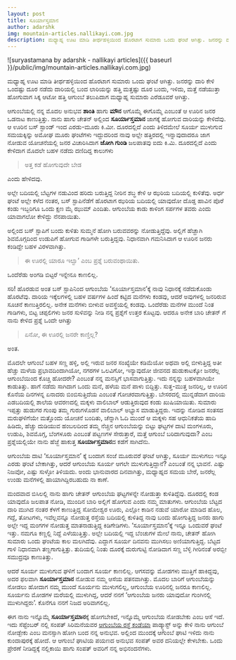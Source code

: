 ```yaml
---
layout: post
title: ಸೂರ್ಯಾಸ್ತಮಾನ
author: adarshk
img: mountain-articles.nallikayi.com.jpg
description: ಮಧ್ಯಾಹ್ನ ಊಟ ಮಾಡಿ ತೀರ್ಥಹಳ್ಳಿಯಿಂದ ಹೊರಟಾಗ ಸುಮಾರು ಒಂದು ಘಂಟೆ ಆಗಿತ್ತು. ಜನರನ್ನು ದಾರಿ ಕೇಳಿ ಒಂದಷ್ಟು ದೂರ ನಡೆದು ದಾರಿಯಲ್ಲಿ ಬಂದ ಲಾರಿಯನ್ನು ಹತ್ತಿ ಮತ್ತಷ್ಟು ದೂರ ಬಂದು, ಇಳಿದು, ಮತ್ತೆ ನಡೆಯುತ್ತಾ ಹೋಗುವಾಗ ಸಿಕ್ಕ ಆಟೋ ಹತ್ತಿ ಆಗುಂಬೆ ತಲುಪಿದಾಗ ಮಧ್ಯಾಹ್ನ ಸುಮಾರು ಎರೆಡೂವರೆ ಆಗಿತ್ತು.
---
```


![suryastamana by adarshk - nallikayi articles]({{ baseurl }}/public/img/mountain-articles.nallikayi.com.jpg)


<i class="fa fa-quote-left fa-3x fa-pull-left fa-border"></i>ಮಧ್ಯಾಹ್ನ ಊಟ ಮಾಡಿ ತೀರ್ಥಹಳ್ಳಿಯಿಂದ ಹೊರಟಾಗ ಸುಮಾರು ಒಂದು ಘಂಟೆ ಆಗಿತ್ತು. ಜನರನ್ನು ದಾರಿ ಕೇಳಿ ಒಂದಷ್ಟು ದೂರ ನಡೆದು ದಾರಿಯಲ್ಲಿ ಬಂದ ಲಾರಿಯನ್ನು ಹತ್ತಿ ಮತ್ತಷ್ಟು ದೂರ ಬಂದು, ಇಳಿದು, ಮತ್ತೆ ನಡೆಯುತ್ತಾ ಹೋಗುವಾಗ ಸಿಕ್ಕ ಆಟೋ ಹತ್ತಿ ಆಗುಂಬೆ ತಲುಪಿದಾಗ ಮಧ್ಯಾಹ್ನ ಸುಮಾರು ಎರೆಡೂವರೆ ಆಗಿತ್ತು.

ಆಗುಂಬೆಯಲ್ಲಿ ನನ್ನ ಮೊದಲ ಅನುಭವ **ಶಾಂತಿ** ಹಾಗು **ಮೌನ** ಆಗೊಮ್ಮೆ ಈಗೊಮ್ಮೆ ಎಂಬಂತೆ ಆ ಊರಿನ ಜನರ ಒಡನಾಟ ಕಾಣುತ್ತಿತ್ತು. ನಾನು ಹಾಗು ಚೇತನ್ ಅಲ್ಲಿಂದ **ಸೂರ್ಯಾಸ್ತಮಾನ** ಜಾಗಕ್ಕೆ ಹೋಗುವ ದಾರಿಯನ್ನು ಕೇಳಿದೆವು. ಆ ಊರಿನ ಬಸ್ ಸ್ಟಾಂಡ್ ಇಂದ ಎರಡು-ಮೂರು ಕಿ.ಮೀ. ದೂರದಲ್ಲಿದೆ ಎಂದು ತಿಳಿದಮೇಲೆ ಸೂರ್ಯ ಮುಳುಗುವ ಸಮಯಕ್ಕಿನ್ನು ಅಮೋಘ ಮೂರು ಘಂಟೆಗಳು ಇದ್ದುದರಿಂದ ನಾವು ಅಲ್ಲೇ ಹತ್ತಿರದಲ್ಲಿ ಇನ್ನಾವುದಾದರೂ ಜಾಗ ನೋಡುವ ಯೋಚನೆಯಲ್ಲಿ ಜನರ ವಿಚಾರಿಸಿದಾಗ **ಜೋಗಿ ಗುಂಡಿ** ಜಲಪಾತವು ಐದು ಕಿ.ಮಿ. ದೂರದಲ್ಲಿದೆ ಎಂದು ಕೇಳಿದಾಗ ಮೊದಲೇ ಬಹಳ ನಡೆದು ದಣಿದಿದ್ದ ಕಾಲುಗಳು 

>ಅತ್ತ ಕಡೆ ಹೋಗುವುದೇ ಬೇಡ

ಎಂದು ಹೇಳಿದವು.

ಅಲ್ಲೇ ಬದಿಯಲ್ಲಿ ಬೆಟ್ಟಗಳ ನಡುವಿಂದ ಹರಿದು ಬರುತ್ತಿದ್ದ ನೀರಿನ ಶಬ್ಧ ಕೇಳಿ ಆ ಝರಿಯ ಬದಿಯಲ್ಲಿ ಕುಳಿತೆವು. ಅರ್ಧ ಘಂಟೆ ಅಲ್ಲೇ ಕಳೆದ ನಂತರ, ಬಸ್ ಸ್ಟಾಪಿನೆಡೆಗೆ ಹೊರಟಾಗ ಝರಿಯ ಬದಿಯಲ್ಲಿ ಯಾವುದೋ ದೊಡ್ಡ ಹಾವಿನ ಪೊರೆ ಕಂಡು ಇಬ್ಬರಿಗೂ ಒಂದು ಕ್ಷಣ ಮೈ ಝುಮ್ ಎಂದಿತು. ಆಗುಂಬೆಯ ಕಾಡು ಕಾಳಿಂಗ ಸರ್ಪಗಳ ತವರು ಎಂದು ಯಾವಾಗಲೋ ಕೇಳಿದ್ದು ನೆನಪಾಯಿತು.

ಅಲ್ಲಿಂದ ಬಸ್ ಸ್ಟಾಪಿಗೆ ಬಂದು ಕುಳಿತು ಸುಮ್ಮನೆ ಹೋಗಿ ಬರುವವರನ್ನು ನೋಡುತ್ತಿದ್ದೆವು. ಅಲ್ಲಿಗೆ ಹೆಚ್ಹಾಗಿ ಶಿವಮೊಗ್ಗದಿಂದ ಉಡುಪಿಗೆ ಹೋಗುವ ಗಾಡಿಗಳೇ ಬರುತ್ತಿದ್ದವು. ನಿಧಾನವಾಗಿ ಗಮನಿಸಿದಾಗ ಆ ಊರಿನ ಜನರು ಕಂಡಿದ್ದೇ ಬಹಳ ವಿರಳವಾಗಿತ್ತು. 

>ಈ ಊರಲ್ಲಿ ಯಾರೂ ಇಲ್ವಾ’ ಎಂಬ ಪ್ರಶ್ನೆ ಬರುವಂಥಾಯಿತು. 

ಒಂದೆರೆಡು ಅಂಗಡಿ ಬಿಟ್ಟರೆ ಇನ್ನೇನೂ ಕಾಣಲಿಲ್ಲ. 

ಸರಿ! ಹೊರಡುವ ಅಂತ ಬಸ್ ಸ್ಟಾಪಿನಿಂದ ಆಗುಂಬೆಯ ‘ಸೂರ್ಯಾಸ್ತಮಾನ’ಕ್ಕೆ ನಾವು ನಿಧಾನಕ್ಕೆ ನಡೆದುಕೊಂಡು ಹೊರಟೆವು. ದಾರಿಯ ಇಕ್ಕೆಲಗಳಲ್ಲಿ ಬಹಳ ವರ್ಷಗಳ ಹಿಂದೆ ಕಟ್ಟಿದ ಮನೆಗಳು ಕಂಡವು, ಆದರೆ ಅವುಗಳಲ್ಲಿ ಜನರಿರುವ ಸೂಚನೆ ಕಾಣುತ್ತಿರಲಿಲ್ಲ. ಅನೇಕ ಮನೆಗಳು ಬೀಳುವ ಅವಸ್ಥೆಯಲ್ಲಿ ಕಂಡವು. ಒಂದೆರೆಡು ಮನೆಗಳ ಮುಂದೆ ನಿಂತ ಗಾಡಿಗಳು, ಬಿಟ್ಟ ಚಪ್ಪಲಿಗಳು ಜನರ ಸುಳಿವನ್ನು ನೀಡಿ ನನ್ನ ಪ್ರಶ್ನೆಗೆ ಉತ್ತರ ಕೊಟ್ಟವು. ಆದರೂ ಅನೇಕ ಬಾರಿ ಚೇತನ್ ಗೆ ನಾನು ಕೇಳಿದ ಪ್ರಶ್ನೆ ಒಂದೇ ಆಗಿತ್ತು 

>ಏನೋ, ಈ ಊರಲ್ಲಿ ಜನರೇ ಕಾಣ್ತಿಲ್ಲ?

ಅಂತ.

ಮೊದಲೇ ಆಗುಂಬೆ ಬಹಳ ಸಣ್ಣ ಹಳ್ಳಿ, ಅಲ್ಲಿ ಇರುವ ಜನರ ಸಂಖ್ಯೆಯೇ ಕಡಿಮೆಯೋ ಅಥವಾ ಅಲ್ಲಿ ಬೀಳುತ್ತಿದ್ದ ಅತೀ ಹೆಚ್ಚು ಮಳೆಯ ಪ್ರಭಾವದಿಂದಾಗಿಯೋ, ನಗರಗಳ ಒಲವಿಗೋ, ಇನ್ಯಾವುದೋ ಜೀವನದ ಹುಡುಕಾಟಕ್ಕೋ ಜನರೆಲ್ಲ ಆಗುಂಬೆಯಿಂದ ಕೊಚ್ಚಿ ಹೋದರೇ? ಎಂಬಂತೆ ನನ್ನ ಮನಸ್ಸಿಗೆ ಭಾಸವಾಗುತ್ತಿತ್ತು. ಇದು ನನ್ನನ್ನು ಬಹಳವಾಗಿಯೇ ಕಾಡುತಿತ್ತು. ಹಾಗೆ ನಡೆದು ಸಾಗಿದಾಗ ಒಂದು ಮನೆ, ಹಳೆಯ ಮನೆ ಪಾಳು ಬಿದ್ದಿತ್ತು. ಸುತ್ತ-ಮುತ್ತ ಜನರಿಲ್ಲ, ಆ ಊರಿನ ಕೊನೆಯ ದಿನಗಳನ್ನ ಏನಾದರು ಬಿಂಬಿಸುತ್ತಿದೆಯ ಎಂಬಂತೆ ಗೋಚರವಾಗುತ್ತಿತ್ತು. ಬೇಸರದಲ್ಲಿ ಮುನ್ನಡೆದಾಗ ದಾರಿಯ ಎಡಬದಿಯಲ್ಲಿ ಶಾಲೆಯ ಆವರಣದಲ್ಲಿ ಮಕ್ಕಳು ವಾಲಿಬಾಲ್ ಆಡುತ್ತಿರುವುದ ಕಂಡು ಖುಷಿಯಾಯಿತು. ಸುಮಾರು ಇಪ್ಪತ್ತು ಹುಡುಗರ ಗುಂಪು ತಮ್ಮ ಗುರುಗಳೊಡನೆ ವಾಲಿಬಾಲ್ ಅಭ್ಯಾಸ ಮಾಡುತ್ತಿದ್ದರು. ಇದನ್ನು ನೋಡಿದ ಸಂತಸದ ಮರುಘಳಿಗೆಯೇ ಮತ್ತೊಂದು ಯೋಚನೆ ಬಂದಿತು, ಚೆನ್ನಾಗಿ ಓದಿ ಮುಂದೆ ಆ ಮಕ್ಕಳು ಸಹ ಆಧುನಿಕತೆಯ ಹಾದಿ ಹಿಡಿದು, ಹೆಚ್ಚು ದುಡಿಯುವ ಹಂಬಲದಿಂದ ತಮ್ಮ ನೆಚ್ಚಿನ ಆಗುಂಬೆಯನ್ನು ಬಿಟ್ಟು ಘಟ್ಟಗಳ ದಾಟಿ ಮಂಗಳೂರು, ಉಡುಪಿ, ಶಿವಮೊಗ್ಗ, ಬೆಂಗಳೂರು ಎಂಬಂತೆ ಪಟ್ಟಣಗಳ ಸೇರುತ್ತಾರೆ, ಮತ್ತೆ ಆಗುಂಬೆ ಬರಿದಾಗುವುದಾ? ಎಂಬ ಪ್ರಶ್ನೆಯಲ್ಲಿಯೇ ನಾನು ಹೆಜ್ಜೆ ಹಾಕುತ್ತ **ಸೂರ್ಯಾಸ್ತಮಾನ**ದ ಕಡೆಗೆ ಸಾಗಿದೆನು.

ಆಗುಂಬೆಯ ದಾಟಿ ‘ಸೂರ್ಯಾಸ್ತಮಾನ’ ಕ್ಕೆ ಬಂದಾಗ ಸಂಜೆ ಮೂರುವರೆ ಘಂಟೆ ಆಗಿತ್ತು, ಸೂರ್ಯ ಮುಳುಗಲು ಇನ್ನೂ ಎರಡು ಘಂಟೆ ಬೇಕಾಗಿತ್ತು, ಆದರೆ ಆಗುಂಬೆಯ ಸೂರ್ಯ ಆಗಲೇ ಮುಳುಗುತ್ತಿದ್ದಾನೆ? ಎಂಬಂತೆ ನನ್ನ ಭಾವನೆ. ಎಷ್ಟು ನಿಜವೋ, ಎಷ್ಟು ಸುಳ್ಳೋ ತಿಳಿಯದು. ಅಂದು ಭಾನುವಾರದ ದಿನವಾಗಿತ್ತು, ಮಧ್ಯಾಹ್ನದ ಸಮಯ ಬೇರೆ, ಜನರೆಲ್ಲ ಉಂಡು ಮನೆಗಳಲ್ಲಿ ಹಾಯಾಗಿದ್ದಿರಬಹುದು ನಾ ಕಾಣೆ.

ಮಂದವಾದ ಬಿಸಿಲಲ್ಲಿ ನಾನು ಹಾಗು ಚೇತನ್ ಆಗುಂಬೆಯ ಘಟ್ಟಗಳನ್ನೇ ನೋಡುತ್ತಾ ಕುಳಿತಿದ್ದೆವು. ದೂರದಲ್ಲಿ ಕಂಡ ಯಾವುದೊ ಜಲಪಾತ ನೋಡಿ, ಮುಂದಿನ ಬಾರಿ ಅಲ್ಲಿಗೆ ಹೋಗುವ ಎಂದು ನಮ್ಮ ಮಾತುಗಳು. ಆಗುಂಬೆಯ ಬೆಟ್ಟದ ದಾರಿ ಮುಗಿದ ನಂತರ ಕೆಳಗೆ ಕಾಣುತ್ತಿದ್ದ ಸೋಮೇಶ್ವರ ಊರು, ಎಲ್ಲೋ ಕಾಡಿನ ನಡುವೆ ಯಾರೋ ಮಾಡಿದ ಹೊಲ, ಗದ್ದೆ, ತೋಟಗಳು, ಇವೆಲ್ಲವನ್ನೂ ನೋಡುತ್ತ ರಸ್ತೆಯ ಬದಿಯಲ್ಲಿ ಕುಳಿತಿದ್ದ ನಾವು ಬಂದು ಹೋಗುತ್ತಿದ್ದ ಜನರು ಹಾಗು ಅಲ್ಲೇ ಇದ್ದ ಮಂಗಗಳ ನೋಡುತ್ತ ಮಾತನಾಡುತ್ತಿದ್ದ ಕಿಡಿಗೇಡಿಗಳು. ‘ಸೂರ್ಯಾಸ್ತಮಾನ’ಕ್ಕೆ ಇನ್ನೂ ಒಂದುವರೆ ಘಂಟೆ ಇತ್ತು. ನಮಗೂ ಕಣ್ಣಲ್ಲಿ ನಿದ್ದೆ ಎಳೆಯುತ್ತಿತ್ತು. ಅಲ್ಲೇ ಬದಿಯಲ್ಲಿ ಇದ್ದ ಬೆಂಚುಗಳ ಮೇಲೆ ನಾನು, ಚೇತನ್ ಹೋಗಿ ಸುಮಾರು ಒಂದು ಘಂಟೆಯ ಕಾಲ ಮಲಗಿದೆವು. ಎದ್ದಾಗ ಸೂರ್ಯ ದಿನವನು ಮುಗಿಸಲು ಅಣಿಯಾಗುತ್ತಿದ್ದ. ಬೆಟ್ಟದ ಗಾಳಿ ನಿಧಾನವಾಗಿ ತಣ್ಣಗಾಗುತ್ತಿತ್ತು. ತುದಿಯಲ್ಲಿ ನಿಂತು ದೂರಕ್ಕೆ ದುರುಗುಟ್ಟಿ ನೋಡಿದಾಗ ಸಣ್ಣ ಬೆಳ್ಳಿ ಗೀರಿನಂತೆ ಅರಬ್ಬೀ ಸಮುದ್ರವೂ ಕಾಣುತಿತ್ತು.


ಆದರೆ ಸೂರ್ಯ ಮುಳುಗುವ ಘಳಿಗೆ ಬಂದಾಗ ಸೂರ್ಯ ಕಾಣಲಿಲ್ಲ. ಆಗಸವನ್ನು ಮೋಡಗಳು ಮುತ್ತಿಗೆ ಹಾಕಿದ್ದವು, ಅದರ ಫಲವಾಗಿ **ಸೂರ್ಯಾಸ್ತಮಾನ** ನೋಡುವ ನಮ್ಮ ಆಸೆಯ ಪತನವಾಗಿತ್ತು. ಮೊದಲ ಬಾರಿಗೆ ಆಗುಂಬೆಯನ್ನು ನೋಡಲು ಹೋದಾಗ ನಮ್ಮ ಮುಂದೆ ಸೂರ್ಯನು ಮುಳುಗಲಿಲ್ಲ, ಆಗುಂಬೆಯ ಊರಿನಲ್ಲಿ ಜನರೂ ಕಾಣಲಿಲ್ಲ. ಸೂರ್ಯನು ಮೋಡಗಳ ಮರೆಯಲ್ಲಿ ಮುಳುಗಿದ್ದ, ಆದರೆ ನನಗೆ ‘ಆಗುಂಬೆಯ ಜನರು ಯಾವುದೋ ಗುಂಗಿನಲ್ಲಿ ಮುಳುಗಿದ್ದರು’. ಕೊನೆಗೂ ನನಗೆ ನಿಜದ ಅರಿವಾಗಲಿಲ್ಲ. 

ಈಗ ನಾನು ಇನ್ನೊಮ್ಮೆ **ಸೂರ್ಯಾಸ್ತಮಾನ**ಕ್ಕೆ ಹೋಗಬೇಕಿದೆ, ಇನ್ನೊಮ್ಮೆ ಆಗುಂಬೆಯ ನೋಡಬೇಕು ಎಂಬ ಆಸೆ ಇದೆ.
ಇದು ಸೆಪ್ಟೆಂಬರ್ ನಲ್ಲಿ ಸಂಪತ್ ಸಿರಿಮನೆಯವರ [ಆಗುಂಬೆಯ ರಸ್ತೆ ಕಂಡೆಯಾ](http://nallikayi.com/episode-01-agumbe-ghat/) ಪಾಡ್ಕ್ಯಾಸ್ಟ್ ಅನ್ನು ಕೇಳಿ ನಾನು ಆಗುಂಬೆ ನೋಡ್ಬೇಕು ಎಂಬ ಮನಸ್ಸಾಗಿ ಹೋಗಿ ಬಂದ ನನ್ನ ಅನುಭವ. ಅಲ್ಲಿಂದ ಮುಂದಕ್ಕೆ ಆಗುಂಬೆ ಘಾಟಿ ಇಳಿದು ನಾನು ಕುಂದಾಪುರಕ್ಕೆ ಹೋದೆ. ಆ ಆಗುಂಬೆ ಘಾಟಿಯ ಪಯಣದ ಅನುಭವ ಸಂಪತ್ ಅವರ ದನಿಯಲ್ಲೇ ಕೇಳಬೇಕು. ಒಂದು ಪ್ರೇರಣೆ ನೀಡಿದ್ದಕ್ಕೆ ನಲ್ಲಿಕಾಯಿ ಹಾಗು ಸಂಪತ್ ಅವರಿಗೆ ನನ್ನ ಅಭಿನಂದನೆಗಳು.